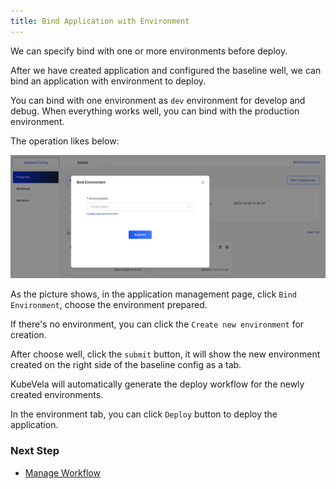 ```yaml
---
title: Bind Application with Environment
---
```


We can specify bind with one or more environments before deploy.

After we have created application and configured the baseline well, we can bind an application with environment to deploy.

You can bind with one environment as `dev` environment for develop and debug. When everything works well, you can bind with the production environment.

The operation likes below:

![bind-new-env](../../../resources/bind-new-env.jpg)

As the picture shows, in the application management page, click `Bind Environment`, choose the environment prepared.

If there's no environment, you can click the `Create new environment` for creation.

After choose well, click the `submit` button, it will show the new environment created on the right side of the baseline config as a tab.

KubeVela will automatically generate the deploy workflow for the newly created environments.

In the environment tab, you can click `Deploy` button to deploy the application.

### Next Step

* [Manage Workflow](../../../tutorials/workflows.md)